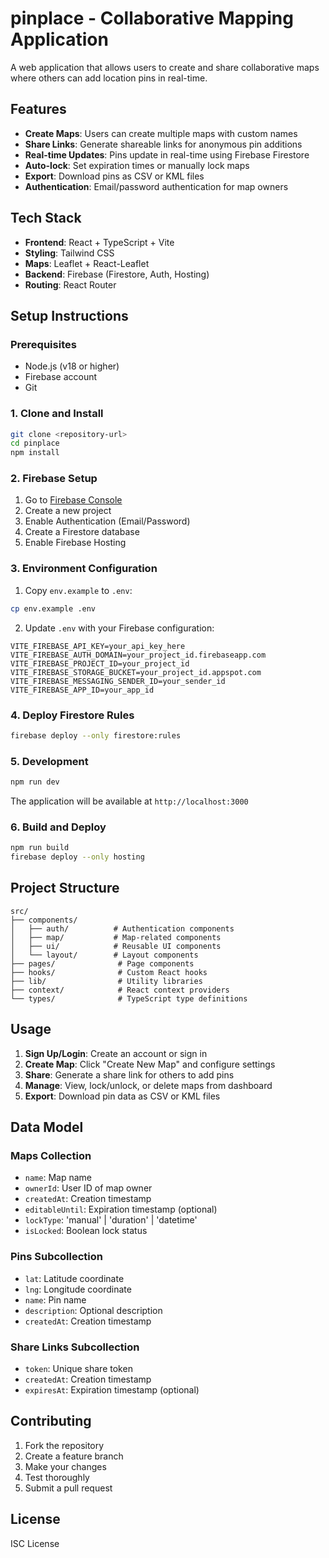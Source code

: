 # pinplace - Collaborative Mapping Application

A web application that allows users to create and share collaborative maps where others can add location pins in real-time.

## Features

- **Create Maps**: Users can create multiple maps with custom names
- **Share Links**: Generate shareable links for anonymous pin additions
- **Real-time Updates**: Pins update in real-time using Firebase Firestore
- **Auto-lock**: Set expiration times or manually lock maps
- **Export**: Download pins as CSV or KML files
- **Authentication**: Email/password authentication for map owners

## Tech Stack

- **Frontend**: React + TypeScript + Vite
- **Styling**: Tailwind CSS
- **Maps**: Leaflet + React-Leaflet
- **Backend**: Firebase (Firestore, Auth, Hosting)
- **Routing**: React Router

## Setup Instructions

### Prerequisites

- Node.js (v18 or higher)
- Firebase account
- Git

### 1. Clone and Install

```bash
git clone <repository-url>
cd pinplace
npm install
```

### 2. Firebase Setup

1. Go to [Firebase Console](https://console.firebase.google.com/)
2. Create a new project
3. Enable Authentication (Email/Password)
4. Create a Firestore database
5. Enable Firebase Hosting

### 3. Environment Configuration

1. Copy `env.example` to `.env`:
```bash
cp env.example .env
```

2. Update `.env` with your Firebase configuration:
```
VITE_FIREBASE_API_KEY=your_api_key_here
VITE_FIREBASE_AUTH_DOMAIN=your_project_id.firebaseapp.com
VITE_FIREBASE_PROJECT_ID=your_project_id
VITE_FIREBASE_STORAGE_BUCKET=your_project_id.appspot.com
VITE_FIREBASE_MESSAGING_SENDER_ID=your_sender_id
VITE_FIREBASE_APP_ID=your_app_id
```

### 4. Deploy Firestore Rules

```bash
firebase deploy --only firestore:rules
```

### 5. Development

```bash
npm run dev
```

The application will be available at `http://localhost:3000`

### 6. Build and Deploy

```bash
npm run build
firebase deploy --only hosting
```

## Project Structure

```
src/
├── components/
│   ├── auth/          # Authentication components
│   ├── map/           # Map-related components
│   ├── ui/            # Reusable UI components
│   └── layout/        # Layout components
├── pages/              # Page components
├── hooks/              # Custom React hooks
├── lib/                # Utility libraries
├── context/            # React context providers
└── types/              # TypeScript type definitions
```

## Usage

1. **Sign Up/Login**: Create an account or sign in
2. **Create Map**: Click "Create New Map" and configure settings
3. **Share**: Generate a share link for others to add pins
4. **Manage**: View, lock/unlock, or delete maps from dashboard
5. **Export**: Download pin data as CSV or KML files

## Data Model

### Maps Collection
- `name`: Map name
- `ownerId`: User ID of map owner
- `createdAt`: Creation timestamp
- `editableUntil`: Expiration timestamp (optional)
- `lockType`: 'manual' | 'duration' | 'datetime'
- `isLocked`: Boolean lock status

### Pins Subcollection
- `lat`: Latitude coordinate
- `lng`: Longitude coordinate
- `name`: Pin name
- `description`: Optional description
- `createdAt`: Creation timestamp

### Share Links Subcollection
- `token`: Unique share token
- `createdAt`: Creation timestamp
- `expiresAt`: Expiration timestamp (optional)

## Contributing

1. Fork the repository
2. Create a feature branch
3. Make your changes
4. Test thoroughly
5. Submit a pull request

## License

ISC License